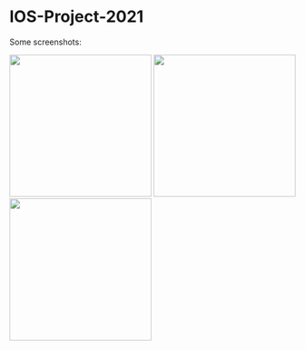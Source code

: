 # IOS-Project-2021
Some screenshots:

<img src="https://user-images.githubusercontent.com/83772339/155325826-c8c69c4c-cf5c-4000-8ee0-cdc5807b0c8f.png" width="250">   <img src="https://user-images.githubusercontent.com/83772339/155325839-e5ac7afa-ca86-462c-acd7-815d4a6108e3.png" width="250">   <img src="https://user-images.githubusercontent.com/83772339/155325916-e776849b-29f8-45cd-b0ec-d574d9dd2d36.png" width="250">
